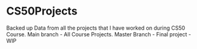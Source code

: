 # CS50Projects

Backed up Data from all the projects that I have worked on during CS50 Course.
Main branch - All Course Projects.
Master Branch - Final project - WIP

